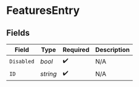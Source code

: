 # FeaturesEntry


## Fields

| Field              | Type               | Required           | Description        |
| ------------------ | ------------------ | ------------------ | ------------------ |
| `Disabled`         | *bool*             | :heavy_check_mark: | N/A                |
| `ID`               | *string*           | :heavy_check_mark: | N/A                |